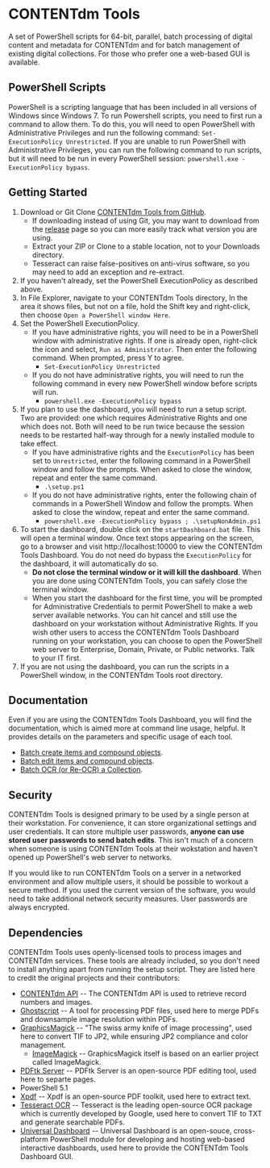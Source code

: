 # CONTENTdm Tools
A set of PowerShell scripts for 64-bit, parallel, batch processing of digital content and metadata for CONTENTdm and for batch management of existing digital collections. For those who prefer one a web-based GUI is available.

## PowerShell Scripts
PowerShell is a scripting language that has been included in all versions of Windows since Windows 7. To run Powershell scripts, you need to first run a command to allow them. To do this, you will need to open PowerShell with Administrative Privileges and run the following command: `Set-ExecutionPolicy Unrestricted`. If you are unable to run PowerShell with Administrative Privileges, you can run the following command to run scripts, but it will need to be run in every PowerShell session: `powershell.exe -ExecutionPolicy bypass`.

## Getting Started
1. Download or Git Clone [CONTENTdm Tools from GitHub](https://github.com/psu-libraries/contentdmtools).
   * If downloading instead of using Git, you may want to download from the [release](https://github.com/psu-libraries/contentdmtools/releases) page so you can more easily track what version you are using.
   * Extract your ZIP or Clone to a stable location, not to your Downloads directory.
   * Tesseract can raise false-positives on anti-virus software, so you may need to add an exception and re-extract.
1. If you haven't already, set the PowerShell ExecutionPolicy as described above.
1. In File Explorer, navigate to your CONTENTdm Tools directory, In the area it shows files, but not on a file, hold the Shift key and right-click, then choose `Open a PowerShell window Here`.
1. Set the PowerShell ExecutionPolicy.
    * If you have administrative rights, you will need to be in a PowerShell window with administrative rights. If one is already open, right-click the icon and select, `Run as Administrator`. Then enter the following command. When prompted, press Y to agree.
      * `Set-ExecutionPolicy Unrestricted`
    * If you do not have administrative rights, you will need to run the following command in every new PowerShell window before scripts will run.
      * `powershell.exe -ExecutionPolicy bypass`
1. If you plan to use the dashboard, you will need to run a setup script. Two are provided: one which requires Administrative Rights and one which does not. Both will need to be run twice because the session needs to be restarted half-way through for a newly installed module to take effect.
    * If you have administrative rights and the `ExecutionPolicy` has been set to `Unrestricted`, enter the following command in a PowerShell window and follow the prompts. When asked to close the window, repeat and enter the same command.
      * `.\setup.ps1`
    * If you do not have administrative rights, enter the following chain of commands in a PowerShell Window and follow the prompts. When asked to close the window, repeat and enter the same command.
      * `powershell.exe -ExecutionPolicy bypass ; .\setupNonAdmin.ps1`
1. To start the dashboard, double click on the `startDashboard.bat` file. This will open a terminal window. Once text stops appearing on the screen, go to a browser and visit http://localhost:10000 to view the CONTENTdm Tools Dashboard. You do not need do bypass the `ExecutionPolicy` for the dashboard, it will automatically do so.
   * **Do not close the terminal window or it will kill the dashboard**. When you are done using CONTENTdm Tools, you can safely close the terminal window.
   * When you start the dashboard for the first time, you will be prompted for Administrative Credentials to permit PowerShell to make a web server available networks. You can hit cancel and still use the dashboard on your workstation without Administrative Rights. If you wish other users to access the CONTENTdm Tools Dashboard running on your workstation, you can choose to open the PowerShell web server to Enterprise, Domain, Private, or Public networks. Talk to your IT first.
1. If you are not using the dashboard, you can run the scripts in a PowerShell window, in the CONTENTdm Tools root directory.

## Documentation
Even if you are using the CONTENTdm Tools Dashboard, you will find the documentation, which is aimed more at command line usage, helpful. It provides details on the parameters and specific usage of each tool.
  * [Batch create items and compound objects](docs/batchCreate.md).
  * [Batch edit items and compound objects](docs/batchEdit.md).
  * [Batch OCR (or Re-OCR) a Collection](docs/batchOCR.md).

## Security
CONTENTdm Tools is designed primary to be used by a single person at their workstation. For convenience, it can store organizational settings and user credentials. It can store multiple user passwords, **anyone can use stored user passwords to send batch edits**. This isn't much of a concern when someone is using CONTENTdm Tools at their wokstation and haven't opened up PowerShell's web server to networks.

If you would like to run CONTENTdm Tools on a server in a networked environment and allow multiple users, it should be possible to workout a secure method. If you used the current version of the software, you would need to take additional network security measures. User passwords are always encrypted.

## Dependencies
CONTENTdm Tools uses openly-licensed tools to process images and CONTENTdm services. These tools are already included, so you don't need to install anything apart from running the setup script. They are listed here to credit the original projects and their contributors:
* [CONTENTdm API](https://www.oclc.org/support/services/contentdm/help/customizing-website-help/other-customizations/contentdm-api-reference.en.html) -- The CONTENTdm API is used to retrieve record numbers and images.
* [Ghostscript](https://ghostscript.com/) -- A tool for processing PDF files, used here to merge PDFs and downsample image resolution within PDFs.
* [GraphicsMagick](http://www.graphicsmagick.org/) -- "The swiss army knife of image processing", used here to convert TIF to JP2, while ensuring JP2 compliance and color management.
  * [ImageMagick](https://imagemagick.org/index.php) -- GraphicsMagick itself is based on an earlier project called ImageMagick.
* [PDFtk Server](https://www.pdflabs.com/tools/pdftk-server/) -- PDFtk Server is an open-source PDF editing tool, used here to separte pages.
* PowerShell 5.1
* [Xpdf](https://www.xpdfreader.com/) -- Xpdf is an open-source PDF toolkit, used here to extract text.
* [Tesseract OCR](https://github.com/tesseract-ocr/tesseract) -- Tesseract is the leading open-source OCR package which is currently developed by Google, used here to convert TIF to TXT and generate searchable PDFs.
* [Universal Dashboard](https://universaldashboard.io/) -- Universal Dashboard is an open-souce, cross-platform PowerShell module for developing and hosting web-based interactive dashboards, used here to provide the CONTENTdm Tools Dashboard GUI.